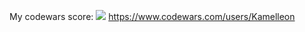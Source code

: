 My codewars score: <img src=https://www.codewars.com/users/Kamelleon/badges/large>
https://www.codewars.com/users/Kamelleon
